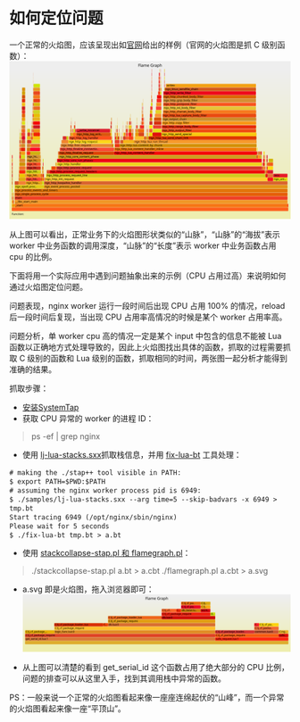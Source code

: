 # 如何定位问题

一个正常的火焰图，应该呈现出如[官网](http://openresty.org/download/user-flamegraph.svg)给出的样例（官网的火焰图是抓 C 级别函数）：
![正常](../images/Flame-Graphic.svg)

从上图可以看出，正常业务下的火焰图形状类似的“山脉”，“山脉”的“海拔”表示 worker 中业务函数的调用深度，“山脉”的“长度”表示 worker 中业务函数占用 cpu 的比例。

下面将用一个实际应用中遇到问题抽象出来的示例（CPU 占用过高）来说明如何通过火焰图定位问题。

问题表现，nginx worker 运行一段时间后出现 CPU 占用 100% 的情况，reload 后一段时间后复现，当出现 CPU 占用率高情况的时候是某个 worker 占用率高。

问题分析，单 worker cpu 高的情况一定是某个 input 中包含的信息不能被 Lua 函数以正确地方式处理导致的，因此上火焰图找出具体的函数，抓取的过程需要抓取 C 级别的函数和 Lua 级别的函数，抓取相同的时间，两张图一起分析才能得到准确的结果。

抓取步骤：

* [安装SystemTap](install.md)
* 获取 CPU 异常的 worker 的进程 ID：
> ps -ef | grep nginx

* 使用 [lj-lua-stacks.sxx](https://github.com/openresty/stapxx#lj-lua-stacks)抓取栈信息，并用 [fix-lua-bt](https://github.com/agentzh/nginx-systemtap-toolkit#fix-lua-bt) 工具处理：
```
# making the ./stap++ tool visible in PATH:
$ export PATH=$PWD:$PATH
# assuming the nginx worker process pid is 6949:
$ ./samples/lj-lua-stacks.sxx --arg time=5 --skip-badvars -x 6949 > tmp.bt
Start tracing 6949 (/opt/nginx/sbin/nginx)
Please wait for 5 seconds
$ ./fix-lua-bt tmp.bt > a.bt
```

* 使用 [stackcollapse-stap.pl 和 flamegraph.pl](https://github.com/brendangregg/FlameGraph)：
> ./stackcollapse-stap.pl a.bt > a.cbt
> ./flamegraph.pl a.cbt > a.svg

* a.svg 即是火焰图，拖入浏览器即可：
![problem](../images/flame_graphic_problem.svg)

* 从上图可以清楚的看到 get_serial_id 这个函数占用了绝大部分的 CPU 比例，问题的排查可以从这里入手，找到其调用栈中异常的函数。


PS：一般来说一个正常的火焰图看起来像一座座连绵起伏的“山峰”，而一个异常的火焰图看起来像一座“平顶山”。
